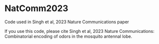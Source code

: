 # NatComm2023
Code used in Singh et al, 2023 Nature Communications paper

If you use this code, please cite Singh et al, 2023 Nature Communications: Combinatorial encoding of odors in the mosquito antennal lobe.
